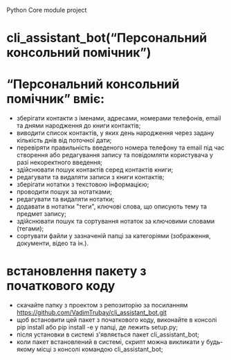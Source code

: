 Python Core module project

# cli_assistant_bot(“Персональний консольний помічник”)

# “Персональний консольний помічник” вміє:
* зберігати контакти з іменами, адресами, номерами телефонів, email та днями народження до книги контактів;
* виводити список контактів, у яких день народження через задану кількість днів від поточної дати;
* перевіряти правильність введеного номера телефону та email під час створення або редагування запису та повідомляти користувача у разі некоректного введення;
* здійснювати пошук контактів серед контактів книги;
* редагувати та видаляти записи з книги контактів;
* зберігати нотатки з текстовою інформацією;
* проводити пошук за нотатками;
* редагувати та видаляти нотатки;
* додавати в нотатки "теги", ключові слова, що описують тему та предмет запису;
* здійснювати пошук та сортування нотаток за ключовими словами (тегами);
* сортувати файли у зазначеній папці за категоріями (зображення, документи, відео та ін.).

# встановлення пакету з початкового коду
* скачайте папку з проектом з репозиторію за посиланням https://github.com/VadimTrubay/cli_assistant_bot.git
* щоб встановити цей пакет з початкового коду, виконайте в консолі pip install  або pip install -e  у папці, де лежить setup.py;
* після установки в системі з'являється пакет cli_assistant_bot;
* коли пакет встановлений в системі, скрипт можна викликати у будь-якому місці з консолі командою cli_assistant_bot;
